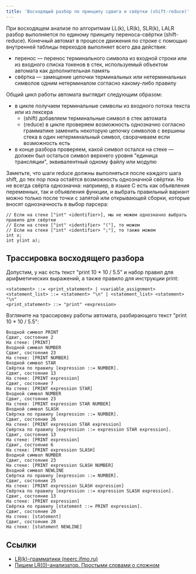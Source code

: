 ```yaml
---
title: 'Восходящий разбор по принципу сдвига и свёртки (shift-reduce)'
---
```


При восходящем анализе по алгоритмам LL(k), LR(k), SLR(k), LALR разбор выполняется по единому принципу переноса-свёртки (shift-reduce). Конечный автомат в процессе движения по строке с помощью внутренней таблицы переходов выполняет всего два действия:

- перенос &mdash; перенос терминального символа из входной строки или из входного списка токенов в стек, используемый объектом автомата как дополнительная память
- свёртка &mdash; замещение цепочки терминальных или нетерминальных символов одним нетерминалом согласно какому-либо правилу

Общий цикл работы автомата выглядит следующим образом:

- в цикле получаем терминальные символы из входного потока текста или из лексера
    - (shift) добавляем терминальные символ в стек автомата
    - (reduce) в цикле проверяем возможность однозначно согласно грамматике заменить некоторую цепочку символов с вершины стека в один нетерминальный символ, сворачиваем если возможность есть
- в конце разбора проверяем, какой символ остался на стеке &mdash; должен был остаться символ верхнего уровня "единица трансляции", эквивалентный одному файлу или модулю

Заметьте, что шаги reduce должны выполняться после каждого шага shift, до тех пор пока остаётся возможность однозначной свёртки. Но не всегда свёрта однозначна: например, в языке C есть как объявления переменных, так и объявления функции, и выбрать правильный вариант можно только после точки с запятой или открывающей сборки, которые вносят однозначность в выбор парсера:

```
// Если на стеке ["int" <identifier>], мы не можем однозначно выбрать правило для свёртки
// Если на стеке ["int" <identifier> "("], то можем
// Если на стеке ["int" <identifier> ";"], то также можем
int x;
int y(int a);
```

## Трассировка восходящего разбора

Допустим, у нас есть текст "print 10 * 10 / 5.5" и набор правил для арифметических выражений, а также правило для инструкции print:

```
<statement> ::= <print_statement> | <variable_assignment>
<statement_list> ::= <statement> "\n" | <statement_list> <statement> "\n"
<print_statement> ::= "print" <expression>
```

Взгляните на трассировку работы автомата, разбирающего текст "print 10 * 10 / 5.5":

```
Входной символ PRINT
Сдвиг, состояние 2
На стеке: [PRINT]
Входной символ NUMBER
Сдвиг, состояние 23
На стеке: [PRINT NUMBER]
Входной символ STAR
Свёртка по правилу [expression ::= NUMBER].
Сдвиг, состояние 13
На стеке: [PRINT expression]
Сдвиг, состояние 7
На стеке: [PRINT expression STAR]
Входной символ NUMBER
Сдвиг, состояние 23
На стеке: [PRINT expression STAR NUMBER]
Входной символ SLASH
Свёртка по правилу [expression ::= NUMBER].
Сдвиг, состояние 26
На стеке: [PRINT expression STAR expression]
Свёртка по правилу [expression ::= expression STAR expression].
Сдвиг, состояние 13
На стеке: [PRINT expression]
Сдвиг, состояние 6
На стеке: [PRINT expression SLASH]
Входной символ NUMBER
Сдвиг, состояние 23
На стеке: [PRINT expression SLASH NUMBER]
Входной символ NEWLINE
Свёртка по правилу [expression ::= NUMBER].
Сдвиг, состояние 25
На стеке: [PRINT expression SLASH expression]
Свёртка по правилу [expression ::= expression SLASH expression].
Сдвиг, состояние 13
На стеке: [PRINT expression]
Свёртка по правилу [statement ::= PRINT expression].
Сдвиг, состояние 20
На стеке: [statement]
Сдвиг, состояние 28
На стеке: [statement NEWLINE]
```

## Ссылки

- [LR(k)-грамматики (neerc.ifmo.ru)](http://neerc.ifmo.ru/wiki/index.php?title=LR(k)-%D0%B3%D1%80%D0%B0%D0%BC%D0%BC%D0%B0%D1%82%D0%B8%D0%BA%D0%B8)
- [Пишем LR(0)-анализатор. Простыми словами о сложном](https://habrahabr.ru/post/116732/)
